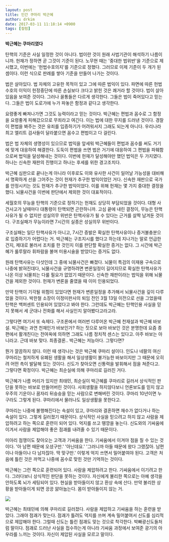 ```yaml
---
layout: post
title: 인간 쿠마리 박근혜
author: drkim
date: 2017-03-11 11:18:14 +0900
tags: [컬럼]
---
```

**박근혜는 쿠마리였다**

  


탄핵의 기준은 사실 일정한 것이 아니다. 법이란 것이 원래 사법기관이 해석하기 나름이니까. 헌재가 정하면 곧 그것이 기준이 된다. 노무현 때는 '중대한 법위반'을 기준으로 제시했고, 이번에는 '헌법수호의지'를 기준으로 정했다. 그러므로 이제 기준이 두 개가 된 셈이다. 이런 식으로 판례를 쌓아 기준을 만들어 나가는 것이다. 

  


법은 살아있다. 법 자체의 고유한 목적이 있고 그에 따른 법익이 있다. 파면에 따른 헌법수호의 이익이 헌정중단에 따른 손실보다 크다고 밝힌 것은 쾌거라 할 것이다. 법이 살아있음을 보여준 것이다. 그러나 꼴통들은 다르게 생각한다. 그들은 법이 죽어있다고 믿는다. 그들은 법이 도로가에 누가 파놓은 함정과 같다고 생각한다. 

  


요령좋게 빠져나가면 그것도 능력이라고 믿는 것이다. 박근혜는 편법과 꼼수로 그 함정을 요령좋게 피해갔으므로 무죄라고 여긴다. 이는 법에 대한 무지를 드러낸 것이다. 경찰이 편법을 봐주는 것은 유죄를 입증하기가 어려워서지 그래도 되는게 아니다. 우리나라 최고 엘리트 검사들이 달라붙으면 꼼수고 편법이고 다 걸린다. 

  


법은 법 자체의 생명성이 있으므로 법익을 앞세워 박근혜들이 편법과 꼼수를 써도 거기에 맞게 대응하여 해결한다. 도둑이 편법을 쓰면 법은 거기에 대응하여 그 편법을 파훼함으로써 법익을 달성해내는 것이다. 이번에 헌재가 달성해야만 했던 법익은 두 가지였다. 하나는 신속한 재판의 진행이고 하나는 후세를 위한 경고조치다. 

  


박근혜 심판으로 끝나는게 아니라 이후로도 이와 유사한 사건이 일어날 가능성을 대비해서 명확하게 선을 그어주는 것이 헌재가 추구한 법익이었던 거다. 신속한 재판으로 국가를 안정시키는 것도 헌재가 추구한 법익이었다. 이를 위해 헌재는 몇 가지 중대한 결정을 했다. 뇌물사건을 이번에 판단에서 제외한 것이 대표적이다. 

  


세월호의 무능을 탄핵의 기준으로 정하기는 헌재도 상당히 부담되었을 것이다. 대형 사건사고가 날때마다 대통령이 탄핵되면 곤란하니까. 고심 끝에 내린 결정이, 무능은 탄핵사유가 될 수 없지만 성실의무 위반은 탄핵사유가 될 수 있다는 근거를 살짝 남겨둔 것이다. 구조실패가 무능이라면 7시간의 실종은 성실의무 위반이다. 

  


구조실패는 일단 탄핵사유가 아니고, 7시간 증발은 확실한 탄핵사유이나 증거불충분으로 입증하기가 어렵다는 거. 박근혜는 구조지시를 했다고 하는데 지나가는 말로 언급한 건지, 제대로 불러서 조치를 한 것인지 이를 판단할 확실한 증거는 없다. 그 시간에 박근혜가 룰루랄라 휘파람을 불며 미용시술을 받았다는 증거도 없다. 

  


원래 탄핵사유는 다섯인데 그 중에 뇌물사건은 빠졌다. 뇌물이 특검의 이재용 구속으로 나중에 밝혀진데다, 뇌물사건을 규명하려면 변론일정이 길어지므로 확실한 탄핵사유가 나온 이상 뇌물죄는 다룰 필요가 없었기 때문이다. 신속한 재판이라는 법익을 위해 뇌물건을 제외한 것이다. 헌재가 변론을 줄였을 때 이미 인용되었다.

  


만약 탄핵이 기각될 위험이 있었다면 헌재가 변론일정을 추가해서 뇌물사건을 깊이 다루었을 것이다. 박한철 소장이 이정미판사의 퇴임 전인 3월 13일 이전으로 선을 그었을때 탄핵은 백퍼센트 인용되어 있었다고 봐야 한다. 그런데도 박근혜는 탄핵인용 사실을 믿지 못해서 세 군대나 전화를 해서 사실인지 알아봤다고라고라. 

  


그렇다면 여기서 또 숙제다. 구조론에서 여러번 다루어온 박근혜 천재설과 박근혜 바보설. 박근혜는 과연 천재인가 바보인가? 하는 짓으로 보아 바보인 것은 분명한데 요즘 종편에서 활개친다는 전여옥에 의하면 그래도 나름 정치적 센스는 있다고. 아주 바보는 아니라고. 근데 바보 맞다. 최종결론.. 박근혜는 저능아다. 그렇다면?

  


뭔가 깔끔하지 않다. 이런 때 생각나는 것은 박근혜 쿠마리 설이다. 인도나 네팔의 여신 쿠마리는 철저하게 유폐된 생활을 해서 일상생활이 불가능한 바보이지만 그 때문에 오히려 어떤 촉이 발달해 있는 것이다. 신도가 찾아오면 신통력을 발휘해서 점을 쳐준다고. 그렇다면 확정이다. 박근혜는 최순실에 의해 쿠마리로 길러진 거다. 

  


박근혜가 나름 머리가 있지만 최태민, 최순실이 박근혜를 쿠마리로 길러서 상식적인 판단을 못하는 바보로 만들어버린 것이다. 사회생활을 하지않다보니 언론보도를 믿지 않고 우주의 기운이나 꿈자리 뒤숭숭을 믿는 사람으로 변해버린 것이다. 쿠마리 10년이면 누구라도 그렇게 된다. 쿠마리에서 물러나도 일상생활을 못한다고.

  


쿠마리는 나중에 불행해진다는 속설이 있고, 쿠마리와 결혼하면 재수가 없다거나 하는 속설이 있다. 그렇게 길러졌기 때문이다. 상식적인 사실을 믿으려고 하지 않고 사람을 제압하려고 하는 쪽으로 훈련이 되어 있다. 억지를 쓰고 뗑깡을 놓는다. 신도와의 기싸움에 이겨서 사람을 제압해야 좋은 점괘를 내려줄 수 있기 때문이다. 

  


미아리 점쟁이도 찾아오는 고객과 기싸움을 한다. 기싸움에서 이겨야 점을 칠 수 있는 것이다. '아 남편 때문에 오셨구만.' '아닌데요.' '그러니까 아들 때문에 왔다 그랬잖아. 남편이나 아들이나 다 남자잖아. 딱 맞구만.' 이렇게 억지 쓰면서 밀어붙여야 된다. 고객은 처음에 틀린 것은 까먹고 나중에 꼼수로 맞힌 것만 기억하는 것이다.

  


박근혜는 그런 쪽으로 훈련되어 있다. 사람을 제압하려고 한다. 기싸움에서 이기려고 한다. 그러다보니 상식적인 판단을 못하는 것이다. 자신에게 불리한 쪽으로는 아예 생각을 안하도록 뇌가 세팅되어 있다. 현실을 받아들이지 않고 환상 속에 산다. 만약 불리한 상황을 받아들이게 되면 끙끙 앓아눕는다. 몸이 받아들이지 않는 거. 

  



 ![](/files/attach/images/199/801/818/쿠마4.jpg) 

  


박근혜는 최태민에 의해 쿠마리로 길러졌다. 사람을 제압하고 기싸움을 하는 훈련을 받았다. 그래야 점괘가 맞는다. 점괘가 틀려도 억지를 쓰며 계속 밀어붙여서 신도를 심리적으로 제압해야 한다. 그럴때 신도는 틀린 점괘도 맞는 것으로 착각한다. 박빠광신도들처럼 말이다. 점괘로 드러난 사실을 접수하는게 아니라 기싸움 과정에서 보여준 광기의 아우라를 느끼는 것이다. 자신이 제압된 사실을 모르고 말이다.